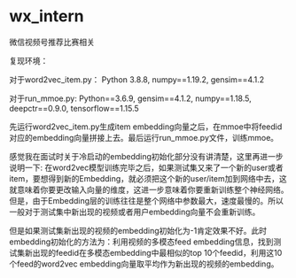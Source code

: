 # wx_intern
微信视频号推荐比赛相关

复现环境：

对于word2vec_item.py：
Python 3.8.8,
numpy==1.19.2,
gensim==4.1.2

对于run_mmoe.py:
Python==3.6.9,
gensim==4.1.2,
numpy==1.18.5,
deepctr==0.9.0,
tensorflow==1.15.5

先运行word2vec_item.py生成item embedding向量之后，在mmoe中将feedid对应的embedding向量拼接上去。最后运行run_mmoe.py文件，训练mmoe。

感觉我在面试时关于冷启动的embedding初始化部分没有讲清楚，这里再进一步说明一下:
在word2vec模型训练完毕之后，如果测试集又来了一个新的user或者item，要想得到新的Embedding，就必须把这个新的user/item加到网络中去，这就意味着你要更改输入向量的维度，这进一步意味着你要重新训练整个神经网络。但是，由于Embedding层的训练往往是整个网络中参数最大，速度最慢的。所以一般对于测试集中新出现的视频或者用户embedding向量不会重新训练。

但是如果测试集新出现的视频的embedding初始化为-1肯定效果不好。此时embedding初始化的方法为：利用视频的多模态feed embedding信息，找到测试集新出现的feedid在多模态embedding中最相似的top 10个feedid，利用这10个feed的word2vec embedding向量取平均作为新出现的视频的embedding。

